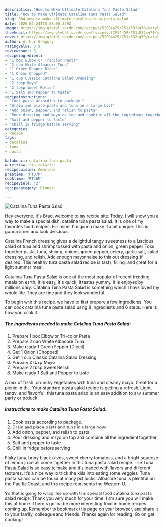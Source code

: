 ```yaml
---
description: "How to Make Ultimate Catalina Tuna Pasta Salad"
title: "How to Make Ultimate Catalina Tuna Pasta Salad"
slug: 884-how-to-make-ultimate-catalina-tuna-pasta-salad
date: 2020-04-24T15:58:00.349Z
image: https://img-global.cpcdn.com/recipes/52014429/751x532cq70/catalina-tuna-pasta-salad-recipe-main-photo.jpg
thumbnail: https://img-global.cpcdn.com/recipes/52014429/751x532cq70/catalina-tuna-pasta-salad-recipe-main-photo.jpg
cover: https://img-global.cpcdn.com/recipes/52014429/751x532cq70/catalina-tuna-pasta-salad-recipe-main-photo.jpg
author: Arthur Gregory
ratingvalue: 3.9
reviewcount: 8
recipeingredient:
- "1 box Elbow or Tricolor Pasta"
- "2 can White Albacore Tuna"
- "1 Green Pepper Diced"
- "1 Onion Chopped"
- "1 cup Classic Catalina Salad Dressing"
- "2 tbsp Mayo"
- "2 tbsp Sweet Relish"
- "1 Salt and Pepper to taste"
recipeinstructions:
- "Cook pasta according to package."
- "Drain and place pasta and tuna in a large bowl"
- "Add onion, pepper, and relish to pasta"
- "Pour dressing and mayo on top and combine all the ingredient together"
- "Salt and pepper to taste"
- "Chill in fridge before serving"
categories:
- Recipe
tags:
- catalina
- tuna
- pasta

katakunci: catalina tuna pasta 
nutrition: 215 calories
recipecuisine: American
preptime: "PT37M"
cooktime: "PT46M"
recipeyield: "2"
recipecategory: Dinner

---
```



![Catalina Tuna Pasta Salad](https://img-global.cpcdn.com/recipes/52014429/751x532cq70/catalina-tuna-pasta-salad-recipe-main-photo.jpg)

Hey everyone, it's Brad, welcome to my recipe site. Today, I will show you a way to make a special dish, catalina tuna pasta salad. It is one of my favorites food recipes. For mine, I'm gonna make it a bit unique. This is gonna smell and look delicious.

Catalina French dressing gives a delightful tangy sweetness to a luscious salad of tuna and shrimp tossed with pasta and onion, green pepper Toss together pasta, tuna, shrimp, onions, green pepper, celery, garlic salt, salad dressing, and relish. Add enough mayonnaise to thin out dressing, if desired. This healthy tuna pasta salad recipe is tasty, filling, and great for a light summer meal.

Catalina Tuna Pasta Salad is one of the most popular of recent trending meals on earth. It is easy, it's quick, it tastes yummy. It is enjoyed by millions daily. Catalina Tuna Pasta Salad is something which I have loved my whole life. They are fine and they look wonderful.


To begin with this recipe, we have to first prepare a few ingredients. You can cook catalina tuna pasta salad using 8 ingredients and 6 steps. Here is how you cook it.

<!--inarticleads1-->

##### The ingredients needed to make Catalina Tuna Pasta Salad:

1. Prepare 1 box Elbow or Tri-color Pasta
1. Prepare 2 can White Albacore Tuna
1. Make ready 1 Green Pepper (Diced)
1. Get 1 Onion (Chopped)
1. Get 1 cup Classic Catalina Salad Dressing
1. Prepare 2 tbsp Mayo
1. Prepare 2 tbsp Sweet Relish
1. Make ready 1 Salt and Pepper to taste


A mix of fresh, crunchy vegetables with tuna and creamy mayo. Great for a picnic in the. Your standard pasta salad recipe is getting a refresh. Light, tangy, and flavorful, this tuna pasta salad is an easy addition to any summer party or potluck. 

<!--inarticleads2-->

##### Instructions to make Catalina Tuna Pasta Salad:

1. Cook pasta according to package.
1. Drain and place pasta and tuna in a large bowl
1. Add onion, pepper, and relish to pasta
1. Pour dressing and mayo on top and combine all the ingredient together
1. Salt and pepper to taste
1. Chill in fridge before serving


Flaky tuna, briny black olives, sweet cherry tomatoes, and a bright squeeze of lemon juice all come together in this tuna pasta salad recipe. The Tuna Pasta Salad is so easy to make and it&#39;s loaded with flavors and different textures. It&#39;s a nice way to trick the kids into eating some veggies. Tuna pasta salads can be found at many pot lucks. Albacore tuna is plentiful on the Pacific Coast, and this recipe represents the Western U. 

So that is going to wrap this up with this special food catalina tuna pasta salad recipe. Thank you very much for your time. I am sure you will make this at home. There's gonna be more interesting food in home recipes coming up. Remember to bookmark this page on your browser, and share it to your family, colleague and friends. Thanks again for reading. Go on get cooking!
